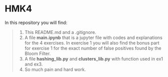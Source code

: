 # HMK4
In this repository you will find:
> 1) This README.md and a .gitignore. <br>
> 2) A file **main.ipynb** that is a jupyter file with codes and explanations for the 4 exercises. In exercise 1 you will also find the bonus part for exercise 1 for the exact number of false positives found by the Bloom Filter.<br>
> 3) A file **hashing_lib.py** and **clusters_lib.py** with function used in ex1 and ex3. <br>
> 4) So much pain and hard work.
